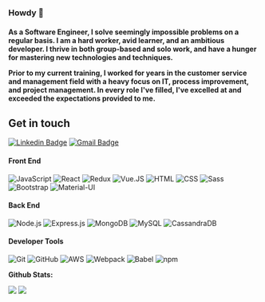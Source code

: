 ### Howdy 👋

<h4>As a Software Engineer, I solve seemingly impossible problems on a regular basis. I am a hard worker, avid learner, and an ambitious developer. I thrive in both group-based and solo work, and have a hunger for mastering new technologies and techniques.

Prior to my current training, I worked for years in the customer service and management field with a heavy focus on IT, process improvement, and project management. In every role I've filled, I've excelled at and exceeded the expectations provided to me. </h4>

## Get in touch
[![Linkedin Badge](https://img.shields.io/badge/-banjo1224-blue?style=flat-square&logo=Linkedin&logoColor=white&link=https://www.linkedin.com/in/banjo1224/)](https://www.linkedin.com/in/banjo1224/)
[![Gmail Badge](https://img.shields.io/badge/-bbates377@gmail.com-c14438?style=flat-square&logo=Gmail&logoColor=white&link=mailto:bbates377@gmail.com)](mailto:bbates377@gmail.com)

#### Front End
![JavaScript](https://img.shields.io/badge/-JavaScript-fff?&logo=JavaScript&logoColor=ddc508)
![React](https://img.shields.io/badge/-React-fff?&logo=React)
![Redux](https://img.shields.io/badge/-Redux-fff?&logo=Redux&logoColor=000)
![Vue.JS](https://img.shields.io/badge/-Vue.js-fff?&logo=Vue.js)
![HTML](https://img.shields.io/badge/-HTML-fff?&logo=html5)
![CSS](https://img.shields.io/badge/-CSS-fff?&logo=css3&logoColor=777)
![Sass](https://img.shields.io/badge/-Sass-fff?&logo=sass)
![Bootstrap](https://img.shields.io/badge/-Bootstrap-fff?&logo=bootstrap&logoColor=000)
![Material-UI](https://img.shields.io/badge/-MaterialUI-fff?&logo=material-ui&logoColor=000)

#### Back End
![Node.js](https://img.shields.io/badge/-Node.js-fff?&logo=node.js)
![Express.js](https://img.shields.io/badge/-Express.js-fff?)
![MongoDB](https://img.shields.io/badge/-MongoDB-fff?logo=Mongodb)
![MySQL](https://img.shields.io/badge/-MySQL-fff?logo=mysql)
![CassandraDB](https://img.shields.io/badge/-CassandraDB-fff?logo=Cassandra)

#### Developer Tools
![Git](https://img.shields.io/badge/-Git-fff?logo=git)
![GitHub](https://img.shields.io/badge/-GitHub-fff?logo=github&logoColor=000)
![AWS](https://img.shields.io/badge/-AWS-fff?&logo=Amazon-AWS&logoColor=232F3E)
![Webpack](https://img.shields.io/badge/-Webpack-fff?logo=webpack)
![Babel](https://img.shields.io/badge/-Babel-fff?logo=babel&logoColor=777)
![npm](https://img.shields.io/badge/-npm-fff?logo=npm)


**Github Stats:**

<p align="left">

  <img src="https://github-readme-stats.vercel.app/api?username=banjo1224&hide=stars&show_icons=true&theme=vue&line_height=32">
  <img src="https://github-readme-stats.vercel.app/api/top-langs/?username=banjo1224&count_private=true&theme=vue">

</p>


<!--
**Banjo1224/banjo1224** is a ✨ _special_ ✨ repository because its `README.md` (this file) appears on your GitHub profile.

Here are some ideas to get you started:

- 🔭 I’m currently working on ...
- 🌱 I’m currently learning ...
- 👯 I’m looking to collaborate on ...
- 🤔 I’m looking for help with ...
- 💬 Ask me about ...
- 📫 How to reach me: ...
- 😄 Pronouns: ...
- ⚡ Fun fact: ...
-->
